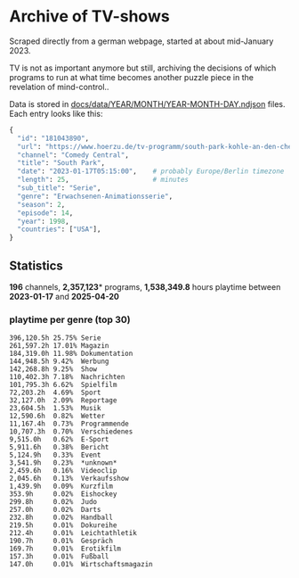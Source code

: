 # Archive of TV-shows

Scraped directly from a german webpage, started at about mid-January 2023.

TV is not as important anymore but still, archiving the decisions of which programs to run at what time
becomes another puzzle piece in the revelation of mind-control.. 

Data is stored in [docs/data/YEAR/MONTH/YEAR-MONTH-DAY.ndjson](docs/data/) files. 
Each entry looks like this:

```python
{
  "id": "181043890", 
  "url": "https://www.hoerzu.de/tv-programm/south-park-kohle-an-den-chefkoch/bid_181043890/", 
  "channel": "Comedy Central", 
  "title": "South Park", 
  "date": "2023-01-17T05:15:00",    # probably Europe/Berlin timezone 
  "length": 25,                     # minutes 
  "sub_title": "Serie", 
  "genre": "Erwachsenen-Animationsserie", 
  "season": 2, 
  "episode": 14, 
  "year": 1998, 
  "countries": ["USA"],
}
```

## Statistics

**196** channels, **2,357,123*** programs, **1,538,349.8** hours playtime between **2023-01-17** and **2025-04-20**


### playtime per genre (top 30)

    396,120.5h 25.75% Serie
    261,597.2h 17.01% Magazin
    184,319.0h 11.98% Dokumentation
    144,948.5h 9.42%  Werbung
    142,268.8h 9.25%  Show
    110,402.3h 7.18%  Nachrichten
    101,795.3h 6.62%  Spielfilm
    72,203.2h  4.69%  Sport
    32,127.0h  2.09%  Reportage
    23,604.5h  1.53%  Musik
    12,590.6h  0.82%  Wetter
    11,167.4h  0.73%  Programmende
    10,707.3h  0.70%  Verschiedenes
    9,515.0h   0.62%  E-Sport
    5,911.6h   0.38%  Bericht
    5,124.9h   0.33%  Event
    3,541.9h   0.23%  *unknown*
    2,459.6h   0.16%  Videoclip
    2,045.6h   0.13%  Verkaufsshow
    1,439.9h   0.09%  Kurzfilm
    353.9h     0.02%  Eishockey
    299.8h     0.02%  Judo
    257.0h     0.02%  Darts
    232.8h     0.02%  Handball
    219.5h     0.01%  Dokureihe
    212.4h     0.01%  Leichtathletik
    190.7h     0.01%  Gespräch
    169.7h     0.01%  Erotikfilm
    157.3h     0.01%  Fußball
    147.0h     0.01%  Wirtschaftsmagazin
